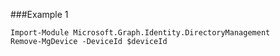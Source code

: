 ###Example 1
```
Import-Module Microsoft.Graph.Identity.DirectoryManagement
Remove-MgDevice -DeviceId $deviceId
```
